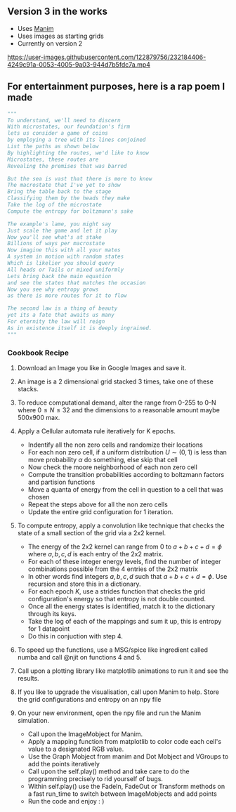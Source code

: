 
## Version 3 in the works
- Uses [Manim](https://github.com/ManimCommunity/manim)
- Uses images as starting grids
- Currently on version 2

https://user-images.githubusercontent.com/122879756/232184406-4249c91a-0053-4005-9a03-944d7b5fdc7a.mp4

## For entertainment purposes, here is a rap poem I made

```py
"""
To understand, we'll need to discern
With microstates, our foundation's firm
lets us consider a game of coins 
by employing a tree with its lines conjoined 
List the paths as shown below 
By highlighting the routes, we'd like to know 
Microstates, these routes are 
Revealing the premises that was barred 

But the sea is vast that there is more to know 
The macrostate that I've yet to show 
Bring the table back to the stage 
Classifying them by the heads they make
Take the log of the microstate 
Compute the entropy for boltzmann's sake 

The example's lame, you might say 
Just scale the game and let it play
Now you'll see what's at stake 
Billions of ways per macrostate 
Now imagine this with all your mates 
A system in motion with random states
Which is likelier you should query 
All heads or Tails or mixed uniformly 
Lets bring back the main equation 
and see the states that matches the occasion
Now you see why entropy grows 
as there is more routes for it to flow

The second law is a thing of beauty 
yet its a fate that awaits us many
For eternity the law will reign 
As in existence itself it is deeply ingrained.
"""
```

### Cookbook Recipe 

1. Download an Image you like in Google Images and save it.

2. An image is a 2 dimensional grid stacked 3 times, take one of these stacks. 

3. To reduce computational demand, alter the range from 0-255 to 0-N where $0 \leq N \leq 32$ and the dimensions to a reasonable amount maybe 500x900 max. 

4. Apply a Cellular automata rule iteratively for K epochs. 
   - Indentify all the non zero cells and randomize their locations
   - For each non zero cell, if a uniform distribution $U \sim (0,1)$  is less than move probability $\alpha$ do something, else skip that cell
   - Now check the moore neighborhood of each non zero cell 
   - Compute the transition probabilities according to boltzmann factors and partision functions 
   - Move a quanta of energy from the cell in question to a cell that was chosen 
   - Repeat the steps above for all the non zero cells 
   - Update the entire grid configuration for 1 iteration. 
   
5.  To compute entropy, apply a convolution like technique that checks the state of a small section of the grid via a 2x2 kernel. 
    - The energy of the 2x2 kernel can range from 0 to $a+b+c+d = \phi$ where $a,b,c,d$ is each entry of the 2x2 matrix. 
    - For each of these integer energy levels, find the number of integer combinations possible from the 4 entries of the 2x2 matrix
    - In other words find integers $a, b, c, d$ such that $a + b + c + d = \phi$. Use recursion and store this in a dictionary. 
    - For each epoch $K$, use a strides function that checks the grid configuration's energy so that entropy is not double counted. 
    - Once all the energy states is identified, match it to the dictionary through its keys. 
    - Take the log of each of the mappings and sum it up, this is entropy for 1 datapoint 
    - Do this in conjuction with step 4.

6. To speed up the functions, use a MSG/spice like ingredient called numba and call @njit on functions 4 and 5. 

7. Call upon a plotting library like matplotlib animations to run it and see the results. 

8. If you like to upgrade the visualisation, call upon Manim to help. Store the grid configurations and entropy on an npy file

9. On your new environment, open the npy file and run the Manim simulation. 
   - Call upon the ImageMobject for Manim. 
   - Apply a mapping function from matplotlib to color code each cell's value to a designated RGB value. 
   - Use the Graph Mobject from manim and Dot Mobject and VGroups to add the points iteratively 
   - Call upon the self.play() method and take care to do the programming precisely to rid yourself of bugs.   
   - Within self.play() use the FadeIn, FadeOut or Transform methods on a fast run_time to switch between ImageMobjects and add points
   - Run the code and enjoy : ) 


    
